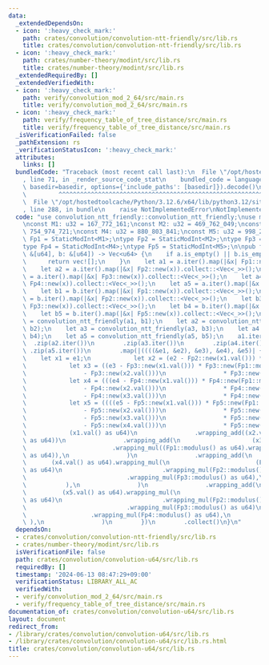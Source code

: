 ```yaml
---
data:
  _extendedDependsOn:
  - icon: ':heavy_check_mark:'
    path: crates/convolution/convolution-ntt-friendly/src/lib.rs
    title: crates/convolution/convolution-ntt-friendly/src/lib.rs
  - icon: ':heavy_check_mark:'
    path: crates/number-theory/modint/src/lib.rs
    title: crates/number-theory/modint/src/lib.rs
  _extendedRequiredBy: []
  _extendedVerifiedWith:
  - icon: ':heavy_check_mark:'
    path: verify/convolution_mod_2_64/src/main.rs
    title: verify/convolution_mod_2_64/src/main.rs
  - icon: ':heavy_check_mark:'
    path: verify/frequency_table_of_tree_distance/src/main.rs
    title: verify/frequency_table_of_tree_distance/src/main.rs
  _isVerificationFailed: false
  _pathExtension: rs
  _verificationStatusIcon: ':heavy_check_mark:'
  attributes:
    links: []
  bundledCode: "Traceback (most recent call last):\n  File \"/opt/hostedtoolcache/Python/3.12.6/x64/lib/python3.12/site-packages/onlinejudge_verify/documentation/build.py\"\
    , line 71, in _render_source_code_stat\n    bundled_code = language.bundle(stat.path,\
    \ basedir=basedir, options={'include_paths': [basedir]}).decode()\n          \
    \         ^^^^^^^^^^^^^^^^^^^^^^^^^^^^^^^^^^^^^^^^^^^^^^^^^^^^^^^^^^^^^^^^^^^^^^^^^^^^^^^^^\n\
    \  File \"/opt/hostedtoolcache/Python/3.12.6/x64/lib/python3.12/site-packages/onlinejudge_verify/languages/rust.py\"\
    , line 288, in bundle\n    raise NotImplementedError\nNotImplementedError\n"
  code: "use convolution_ntt_friendly::convolution_ntt_friendly;\nuse modint::StaticModInt;\n\
    \nconst M1: u32 = 167_772_161;\nconst M2: u32 = 469_762_049;\nconst M3: u32 =\
    \ 754_974_721;\nconst M4: u32 = 880_803_841;\nconst M5: u32 = 998_244_353;\ntype\
    \ Fp1 = StaticModInt<M1>;\ntype Fp2 = StaticModInt<M2>;\ntype Fp3 = StaticModInt<M3>;\n\
    type Fp4 = StaticModInt<M4>;\ntype Fp5 = StaticModInt<M5>;\n\npub fn convolution_u64(a:\
    \ &[u64], b: &[u64]) -> Vec<u64> {\n    if a.is_empty() || b.is_empty() {\n  \
    \      return vec![];\n    }\n    let a1 = a.iter().map(|&x| Fp1::new(x)).collect::<Vec<_>>();\n\
    \    let a2 = a.iter().map(|&x| Fp2::new(x)).collect::<Vec<_>>();\n    let a3\
    \ = a.iter().map(|&x| Fp3::new(x)).collect::<Vec<_>>();\n    let a4 = a.iter().map(|&x|\
    \ Fp4::new(x)).collect::<Vec<_>>();\n    let a5 = a.iter().map(|&x| Fp5::new(x)).collect::<Vec<_>>();\n\
    \    let b1 = b.iter().map(|&x| Fp1::new(x)).collect::<Vec<_>>();\n    let b2\
    \ = b.iter().map(|&x| Fp2::new(x)).collect::<Vec<_>>();\n    let b3 = b.iter().map(|&x|\
    \ Fp3::new(x)).collect::<Vec<_>>();\n    let b4 = b.iter().map(|&x| Fp4::new(x)).collect::<Vec<_>>();\n\
    \    let b5 = b.iter().map(|&x| Fp5::new(x)).collect::<Vec<_>>();\n    let a1\
    \ = convolution_ntt_friendly(a1, b1);\n    let a2 = convolution_ntt_friendly(a2,\
    \ b2);\n    let a3 = convolution_ntt_friendly(a3, b3);\n    let a4 = convolution_ntt_friendly(a4,\
    \ b4);\n    let a5 = convolution_ntt_friendly(a5, b5);\n    a1.iter()\n      \
    \  .zip(a2.iter())\n        .zip(a3.iter())\n        .zip(a4.iter())\n       \
    \ .zip(a5.iter())\n        .map(|((((&e1, &e2), &e3), &e4), &e5)| {\n        \
    \    let x1 = e1;\n            let x2 = (e2 - Fp2::new(x1.val())) * Fp2::new(Fp1::modulus()).inv();\n\
    \            let x3 = ((e3 - Fp3::new(x1.val())) * Fp3::new(Fp1::modulus()).inv()\n\
    \                - Fp3::new(x2.val()))\n                * Fp3::new(Fp2::modulus()).inv();\n\
    \            let x4 = (((e4 - Fp4::new(x1.val())) * Fp4::new(Fp1::modulus()).inv()\n\
    \                - Fp4::new(x2.val()))\n                * Fp4::new(Fp2::modulus()).inv()\n\
    \                - Fp4::new(x3.val()))\n                * Fp4::new(Fp3::modulus()).inv();\n\
    \            let x5 = ((((e5 - Fp5::new(x1.val())) * Fp5::new(Fp1::modulus()).inv()\n\
    \                - Fp5::new(x2.val()))\n                * Fp5::new(Fp2::modulus()).inv()\n\
    \                - Fp5::new(x3.val()))\n                * Fp5::new(Fp3::modulus()).inv()\n\
    \                - Fp5::new(x4.val()))\n                * Fp5::new(Fp4::modulus()).inv();\n\
    \            (x1.val() as u64)\n                .wrapping_add((x2.val() as u64).wrapping_mul(Fp1::modulus()\
    \ as u64))\n                .wrapping_add(\n                    (x3.val() as u64)\n\
    \                        .wrapping_mul((Fp1::modulus() as u64).wrapping_mul(Fp2::modulus()\
    \ as u64)),\n                )\n                .wrapping_add(\n             \
    \       (x4.val() as u64).wrapping_mul(\n                        (Fp1::modulus()\
    \ as u64)\n                            .wrapping_mul(Fp2::modulus() as u64)\n\
    \                            .wrapping_mul(Fp3::modulus() as u64),\n         \
    \           ),\n                )\n                .wrapping_add(\n          \
    \          (x5.val() as u64).wrapping_mul(\n                        (Fp1::modulus()\
    \ as u64)\n                            .wrapping_mul(Fp2::modulus() as u64)\n\
    \                            .wrapping_mul(Fp3::modulus() as u64)\n          \
    \                  .wrapping_mul(Fp4::modulus() as u64),\n                   \
    \ ),\n                )\n        })\n        .collect()\n}\n"
  dependsOn:
  - crates/convolution/convolution-ntt-friendly/src/lib.rs
  - crates/number-theory/modint/src/lib.rs
  isVerificationFile: false
  path: crates/convolution/convolution-u64/src/lib.rs
  requiredBy: []
  timestamp: '2024-06-13 08:47:29+09:00'
  verificationStatus: LIBRARY_ALL_AC
  verifiedWith:
  - verify/convolution_mod_2_64/src/main.rs
  - verify/frequency_table_of_tree_distance/src/main.rs
documentation_of: crates/convolution/convolution-u64/src/lib.rs
layout: document
redirect_from:
- /library/crates/convolution/convolution-u64/src/lib.rs
- /library/crates/convolution/convolution-u64/src/lib.rs.html
title: crates/convolution/convolution-u64/src/lib.rs
---
```

